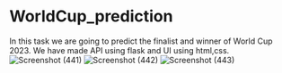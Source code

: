 # WorldCup_prediction
In this task we are going to predict the finalist and winner of World Cup 2023.
We have made API using flask and UI using html,css.
![Screenshot (441)](https://github.com/srikarpadaliya/WorldCup_prediction/assets/112422657/f67b2ebb-0295-401d-80fd-491a81e82af4)
![Screenshot (442)](https://github.com/srikarpadaliya/WorldCup_prediction/assets/112422657/0495e3b1-adc3-41a9-9030-7cac0535bf4d)
![Screenshot (443)](https://github.com/srikarpadaliya/WorldCup_prediction/assets/112422657/f59ae2ea-c707-4d1c-a78f-8c075f2e47bd)
